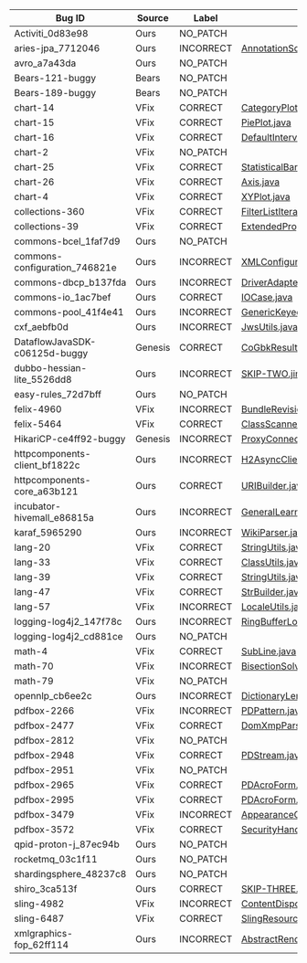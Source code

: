 | Bug ID                        | Source  | Label     | Patch                                                                                                                                                |
|-------------------------------|---------|-----------|------------------------------------------------------------------------------------------------------------------------------------------------------|
| Activiti_0d83e98              | Ours    | NO_PATCH  |                                                                                                                                                      |
| aries-jpa_7712046             | Ours    | INCORRECT | [AnnotationScanner.java](aries_jpa_7712046-1/patchOutput/2/java/org/apache/aries/jpa/blueprint/impl/AnnotationScanner.java)                          |
| avro_a7a43da                  | Ours    | NO_PATCH  |                                                                                                                                                      |
| Bears-121-buggy               | Bears   | NO_PATCH  |                                                                                                                                                      |
| Bears-189-buggy               | Bears   | NO_PATCH  |                                                                                                                                                      |
| chart-14                      | VFix    | CORRECT   | [CategoryPlot.java](chart-14/patchOutput/1/java/org/jfree/chart/plot/CategoryPlot.java)                                                              |
| chart-15                      | VFix    | CORRECT   | [PiePlot.java](chart-15/patchOutput/1/java/org/jfree/chart/plot/PiePlot.java)                                                                        |
| chart-16                      | VFix    | CORRECT   | [DefaultIntervalCategoryDataset.java](chart-16/patchOutput/1/java/org/jfree/data/category/DefaultIntervalCategoryDataset.java)                       |
| chart-2                       | VFix    | NO_PATCH  |                                                                                                                                                      |
| chart-25                      | VFix    | CORRECT   | [StatisticalBarRenderer.java](chart-25/patchOutput/1/java/org/jfree/chart/renderer/category/StatisticalBarRenderer.java)                             |
| chart-26                      | VFix    | CORRECT   | [Axis.java](chart-26/patchOutput/1/java/org/jfree/chart/axis/Axis.java)                                                                              |
| chart-4                       | VFix    | CORRECT   | [XYPlot.java](chart-4/patchOutput/1/java/org/jfree/chart/plot/XYPlot.java)                                                                           |
| collections-360               | VFix    | CORRECT   | [FilterListIterator.java](collections-360/patchOutput/1/java/org/apache/commons/collections/iterators/FilterListIterator.java)                       |
| collections-39                | VFix    | CORRECT   | [ExtendedProperties.java](collections-39/patchOutput/2/java/org/apache/commons/collections/ExtendedProperties.java)                                  |
| commons-bcel_1faf7d9          | Ours    | NO_PATCH  |                                                                                                                                                      |
| commons-configuration_746821e | Ours    | INCORRECT | [XMLConfiguration.java](commons_configuration_746821e-1/patchOutput/1/java/org/apache/commons/configuration2/XMLConfiguration.java)                  |
| commons-dbcp_b137fda          | Ours    | INCORRECT | [DriverAdapterCPDS.java](commons_dbcp_b137fda-1/patchOutput/1/java/org/apache/commons/dbcp2/cpdsadapter/DriverAdapterCPDS.java)                      |
| commons-io_1ac7bef            | Ours    | CORRECT   | [IOCase.java](commons_io_1ac7bef-1/patchOutput/1/java/org/apache/commons/io/IOCase.java)                                                             |
| commons-pool_41f4e41          | Ours    | INCORRECT | [GenericKeyedObjectPool.java](commons_pool_41f4e41-1/patchOutput/1/java/org/apache/commons/pool2/impl/GenericKeyedObjectPool.java)                   |
| cxf_aebfb0d                   | Ours    | INCORRECT | [JwsUtils.java](cxf_aebfb0d-1/patchOutput/1/java/org/apache/cxf/rs/security/jose/jws/JwsUtils.java)                                                  |
| DataflowJavaSDK-c06125d-buggy | Genesis | CORRECT   | [CoGbkResult.java](DataflowJavaSDK_c06125d_buggy-1/patchOutput/3/java/com/google/cloud/dataflow/sdk/transforms/join/CoGbkResult.java)                |
| dubbo-hessian-lite_5526dd8    | Ours    | INCORRECT | [SKIP-TWO.jimple](dubbo_hessian_lite_5526dd8-1/patchOutput/1/jimple/SKIP-TWO.jimple)                                                                 |
| easy-rules_72d7bff            | Ours    | NO_PATCH  |                                                                                                                                                      |
| felix-4960                    | VFix    | INCORRECT | [BundleRevisionImpl.java](felix-4960/patchOutput/1/java/org/apache/felix/framework/BundleRevisionImpl.java)                                          |
| felix-5464                    | VFix    | CORRECT   | [ClassScanner.java](felix-5464/patchOutput/1/java/org/apache/felix/scrplugin/helper/ClassScanner.java)                                               |
| HikariCP-ce4ff92-buggy        | Genesis | INCORRECT | [ProxyConnection.java](HikariCP_ce4ff92_buggy-1/patchOutput/1/java/com/zaxxer/hikari/pool/ProxyConnection.java)                                      |
| httpcomponents-client_bf1822c | Ours    | INCORRECT | [H2AsyncClientBuilder.java](httpcomponents_client_bf1822c-1/patchOutput/1/java/org/apache/hc/client5/http/impl/async/H2AsyncClientBuilder.java)      |
| httpcomponents-core_a63b121   | Ours    | CORRECT   | [URIBuilder.java](httpcomponents_core_a63b121-1/patchOutput/1/java/org/apache/hc/core5/net/URIBuilder.java)                                          |
| incubator-hivemall_e86815a    | Ours    | INCORRECT | [GeneralLearnerBaseUDTF.java](incubator_hivemall_e86815a-1/patchOutput/1/java/hivemall/GeneralLearnerBaseUDTF.java)                                  |
| karaf_5965290                 | Ours    | INCORRECT | [WikiParser.java](karaf_5965290-1/patchOutput/2/java/org/apache/karaf/shell/impl/console/commands/help/wikidoc/WikiParser.java)                      |
| lang-20                       | VFix    | CORRECT   | [StringUtils.java](lang-20/patchOutput/2/java/org/apache/commons/lang3/StringUtils.java)                                                             |
| lang-33                       | VFix    | CORRECT   | [ClassUtils.java](lang-33/patchOutput/1/java/org/apache/commons/lang3/ClassUtils.java)                                                               |
| lang-39                       | VFix    | CORRECT   | [StringUtils.java](lang-39/patchOutput/1/java/org/apache/commons/lang3/StringUtils.java)                                                             |
| lang-47                       | VFix    | CORRECT   | [StrBuilder.java](lang-47/patchOutput/3/java/org/apache/commons/lang3/text/StrBuilder.java)                                                          |
| lang-57                       | VFix    | INCORRECT | [LocaleUtils.java](lang-57/patchOutput/1/java/org/apache/commons/lang3/LocaleUtils.java)                                                             |
| logging-log4j2_147f78c        | Ours    | INCORRECT | [RingBufferLogEvent.java](logging_log4j2_147f78c-1/patchOutput/1/java/org/apache/logging/log4j/core/async/RingBufferLogEvent.java)                   |
| logging-log4j2_cd881ce        | Ours    | NO_PATCH  |                                                                                                                                                      |
| math-4                        | VFix    | CORRECT   | [SubLine.java](math-4/patchOutput/1/java/org/apache/commons/math3/geometry/euclidean/threed/SubLine.java)                                            |
| math-70                       | VFix    | INCORRECT | [BisectionSolver.java](math-70/patchOutput/2/java/org/apache/commons/math/analysis/solvers/BisectionSolver.java)                                     |
| math-79                       | VFix    | NO_PATCH  |                                                                                                                                                      |
| opennlp_cb6ee2c               | Ours    | INCORRECT | [DictionaryLemmatizer.java](opennlp_cb6ee2c-1/patchOutput/3/java/opennlp/tools/lemmatizer/DictionaryLemmatizer.java)                                 |
| pdfbox-2266                   | VFix    | INCORRECT | [PDPattern.java](pdfbox-2266/patchOutput/1/java/org/apache/pdfbox/pdmodel/graphics/color/PDPattern.java)                                             |
| pdfbox-2477                   | VFix    | CORRECT   | [DomXmpParser.java](pdfbox-2477/patchOutput/2/java/org/apache/xmpbox/xml/DomXmpParser.java)                                                          |
| pdfbox-2812                   | VFix    | NO_PATCH  |                                                                                                                                                      |
| pdfbox-2948                   | VFix    | CORRECT   | [PDStream.java](pdfbox-2948/patchOutput/1/java/org/apache/pdfbox/pdmodel/common/PDStream.java)                                                       |
| pdfbox-2951                   | VFix    | NO_PATCH  |                                                                                                                                                      |
| pdfbox-2965                   | VFix    | CORRECT   | [PDAcroForm.java](pdfbox-2965/patchOutput/1/java/org/apache/pdfbox/pdmodel/interactive/form/PDAcroForm.java)                                         |
| pdfbox-2995                   | VFix    | CORRECT   | [PDAcroForm.java](pdfbox-2995/patchOutput/1/java/org/apache/pdfbox/pdmodel/interactive/form/PDAcroForm.java)                                         |
| pdfbox-3479                   | VFix    | INCORRECT | [AppearanceGeneratorHelper.java](pdfbox-3479/patchOutput/2/java/org/apache/pdfbox/pdmodel/interactive/form/AppearanceGeneratorHelper.java)           |
| pdfbox-3572                   | VFix    | CORRECT   | [SecurityHandler.java](pdfbox-3572/patchOutput/1/java/org/apache/pdfbox/pdmodel/encryption/SecurityHandler.java)                                     |
| qpid-proton-j_87ec94b         | Ours    | NO_PATCH  |                                                                                                                                                      |
| rocketmq_03c1f11              | Ours    | NO_PATCH  |                                                                                                                                                      |
| shardingsphere_48237c8        | Ours    | NO_PATCH  |                                                                                                                                                      |
| shiro_3ca513f                 | Ours    | CORRECT   | [SKIP-THREE.jimple](shiro_3ca513f-1/patchOutput/1/jimple/SKIP-THREE.jimple)                                                                          |
| sling-4982                    | VFix    | INCORRECT | [ContentDispositionFilter.java](sling-4982/patchOutput/1/java/org/apache/sling/security/impl/ContentDispositionFilter.java)                          |
| sling-6487                    | VFix    | CORRECT   | [SlingResourceTemplateResolver.java](sling-6487/patchOutput/1/java/org/apache/sling/scripting/thymeleaf/internal/SlingResourceTemplateResolver.java) |
| xmlgraphics-fop_62ff114       | Ours    | INCORRECT | [AbstractRenderer.java](xmlgraphics_fop_62ff114-1/patchOutput/1/java/org/apache/fop/render/AbstractRenderer.java)                                    |
